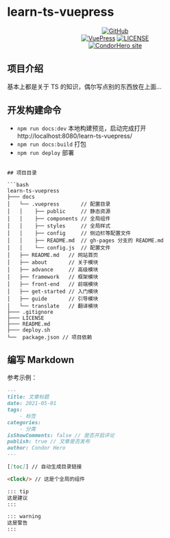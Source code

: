 
# learn-ts-vuepress

<p align="center">
    <a href="https://condorheroblog.github.io/learn-ts-vuepress/" target="_blank"><img alt="GitHub" src="https://img.shields.io/badge/GitHub-learn_ts_vuepress-d05577?style=flat-square&logo=github"></a>
    <br/>
    <a href="https://github.com/vuejs/vuepress" target="_blank"><img alt="VuePress" src="https://img.shields.io/badge/VuePress-build-05a564?style=flat-square&logo=vue.js"></a>
    <a href="./LICENSE"><img alt="LICENSE" src="https://img.shields.io/npm/l/craco-plugin-style-resources-loader"></a>
    <br/>
    <a href="https://condorhero.gitee.io/learn-ts-vuepress/"><img alt="CondorHero site" src="https://img.shields.io/badge/learn_ts_vuepress-pages-a06bc1?style=flat-square&logo=zulip"></a>
</p>

## 项目介绍

基本上都是关于 TS 的知识，偶尔写点别的东西放在上面...

## 开发构建命令

- `npm run docs:dev` 本地构建预览，启动完成打开 http://localhost:8080/learn-ts-vuepress/
- `npm run docs:build` 打包
- `npm run deploy` 部署

```

## 项目目录

```bash
learn-ts-vuepress
├─── docs
│   └── .vuepress       // 配置目录
│   │    ├── public     // 静态资源
│   │    ├── components // 全局组件
│   │    ├── styles     // 全局样式
│   │    ├── config     // 侧边栏等配置文件
│   │    ├── README.md  // gh-pages 分支的 README.md
│   │    └── config.js  // 配置文件
│   ├── README.md   // 网站首页
│   ├── about       // 关于模块
│   ├── advance     // 高级模块
│   ├── framework   // 框架模块
│   ├── front-end   // 前端模块
│   ├── get-started // 入门模块
│   ├── guide       // 引导模块
│   └── translate   // 翻译模块
├─── .gitignore
├─── LICENSE
├─── README.md
├─── deploy.sh
└──  package.json // 项目依赖
```

## 编写 Markdown

参考示例：

```md
---
title: 文章标题
date: 2021-05-01
tags:
    - 标签
categories:
    - 分类
isShowComments: false // 是否开启评论
publish: true // 文章是否发布
author: Condor Hero
---

[[toc]] // 自动生成目录链接

<Clock/> // 这是个全局的组件

::: tip
这是建议
:::

::: warning
这是警告
:::
```